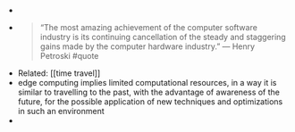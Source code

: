 -
- > “The most amazing achievement of the computer software industry is its continuing cancellation of the steady and staggering gains made by the computer hardware industry.” — Henry Petroski #quote
- Related: [[time travel]]
- edge computing implies limited computational resources, in a way it is similar to travelling to the past, with the advantage of awareness of the future, for the possible application of new techniques and optimizations in such an environment
-